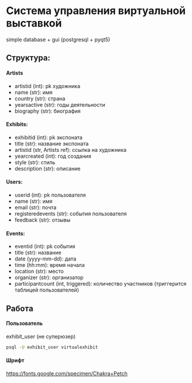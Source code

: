 # Система управления виртуальной выставкой
simple database + gui (postgresql + pyqt5)
## Структура: 
#### Artists
* artistid (int): pk художника
* name (str): имя
* country (str): страна
* yearsactive (str): годы деятельности
* biography (str): биография
#### Exhibits: 
* exhibitid (int): pk экспоната
* title (str): название экспоната
* artistid (str, Artists ref): ссылка на художника
* yearcreated (int): год создания
* style (str): стиль
* description (str): описание
#### Users: 
* userid (int): pk пользователя
* name (str): имя
* email (str): почта
* registeredevents (str): события пользователя
* feedback (str): отзывы
#### Events: 
* eventid (int): pk события
* title (str): название
* date (yyyy-mm-dd): дата
* time (hh:mm): время начала
* location (str): место
* organizer (str): организатор
* participantcount (int, triggered): количество участников (триггерится таблицей пользователей)
## Работа
#### Пользователь
exhibit_user (не суперюзер)
```bash
psql -U exhibit_user virtualexhibit
```
#### Шрифт
https://fonts.google.com/specimen/Chakra+Petch
